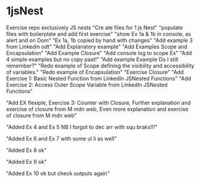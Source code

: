 # 1jsNest
Exercise repo exclusively JS nests
"Cre ate files for 1 js Nest"
"populate files with boilerplate and add first exercise"
"show Ex 1a & 1b in console, as alert and on Dom"
"Ex 1a, 1b copied by hand with changes"
"Add example 3 from Linkedin odt"
"Add Explanatory example"
"Add Examples Scope and Encapsulation"
"Add Example Closure"
"Add console log to scope Ex"
"Add 4 simple examples but no copy past!"
"Add example Example Do I still remember?"
"Redo example of Scope defining the visibility and accessibility of variables."
"Redo example of Encapsulation"
"Exercise Closure"
"Add  Exercise 1: Basic Nested Function from LinkedIn JSNested Functions"
"Add Exercise 2: Access Outer Scope Variable from LinkedIn JSNested Functions"

"Add EX flexiple, Exercise 3: Counter with Closure, Further explanation and exercise  of closure from M mdn web, Even more explanation and exercise of closure from M mdn web"

"Added Ex 4 and Ex 5 NB I forgot to dec arr with squ braks!!!"

"Added Ex 6 and Ex 7 with some ul li as well"

"Added Ex 8 ok"

"Added Ex 9 ok"

"Added Ex 10 ok but check outputs again"